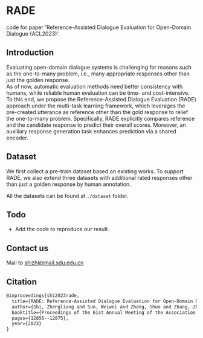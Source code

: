 # RADE
code for paper 'Reference-Assisted Dialogue Evaluation for Open-Domain Dialogue (ACL2023)'.

## Introduction

Evaluating open-domain dialogue systems is challenging for reasons such as the one-to-many problem, i.e., many appropriate responses other than just the golden response.   
As of now, automatic evaluation methods need better consistency with humans, while reliable human evaluation can be time- and cost-intensive. 
To this end, we propose the Reference-Assisted  Dialogue Evaluation (RADE) approach under the multi-task learning framework, which leverages the pre-created utterance as reference other than the gold response to relief the one-to-many problem. 
Specifically, RADE explicitly compares reference and the candidate response to predict their overall scores.
Moreover, an auxiliary response generation task enhances prediction via a shared encoder.



## Dataset

We first collect a pre-train dataset based on existing works. To support RADE, we also extend three datasets with additional rated responses other than just a golden response by human annotation.

All the datasets can be found at `./dataset` folder.



## Todo

-  Add the code to reproduce our result.



## Contact us

Mail to shizhl@mail.sdu.edu.cn



## Citation

```txt
@inproceedings{shi2023rade,
  title={RADE: Reference-Assisted Dialogue Evaluation for Open-Domain Dialogue},
  author={Shi, Zhengliang and Sun, Weiwei and Zhang, Shuo and Zhang, Zhen and Ren, Pengjie and Ren, Zhaochun},
  booktitle={Proceedings of the 61st Annual Meeting of the Association for Computational Linguistics (Volume 1: Long Papers)},
  pages={12856--12875},
  year={2023}
}
```





 
